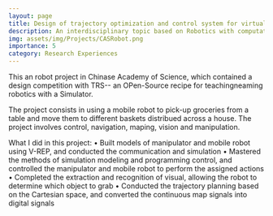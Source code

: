 ```yaml
---
layout: page
title: Design of trajectory optimization and control system for virtual photographic robot based on 6-DOF serial robot
description: An interdisciplinary topic based on Robotics with computation, optimazation and simulation.
img: assets/img/Projects/CASRobot.png
importance: 5
category: Research Experiences
---
```


This an robot project in Chinase Academy of Science, which contained a design competition with TRS-- an OPen-Source recipe for
teachingneaming robotics with a Simulator. 

The project consists in using a mobile robot to pick-up
groceries from a table and move them to different baskets distribued across a house. The project
invoIves control, navigation, maping, vision and manipulation. 

What I did in this project:
•	Built models of manipulator and mobile robot using V-REP, and conducted the communication and simulation 
•	Mastered the methods of simulation modeling and programming control, and controlled the manipulator and mobile robot to perform the assigned actions
•	Completed the extraction and recognition of visual,  allowing the robot to determine which object to grab
•	Conducted the trajectory planning based on the Cartesian space, and converted the continuous map signals into digital signals
